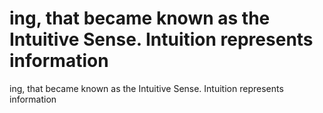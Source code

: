 # ing, that became known as the Intuitive Sense. Intuition represents information

ing, that became known as the Intuitive Sense. Intuition represents information